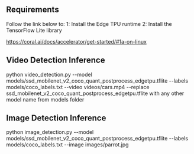 ## Requirements
Follow the link below to:
1: Install the Edge TPU runtime
2: Install the TensorFlow Lite library

https://coral.ai/docs/accelerator/get-started/#1a-on-linux



## Video Detection Inference 
python video_detection.py --model models/ssd_mobilenet_v2_coco_quant_postprocess_edgetpu.tflite --labels models/coco_labels.txt --video videos/cars.mp4
 --replace ssd_mobilenet_v2_coco_quant_postprocess_edgetpu.tflite with any other model name from models folder

## Image Detection Inference
python image_detection.py --model models/ssd_mobilenet_v2_coco_quant_postprocess_edgetpu.tflite --labels models/coco_labels.txt --image images/parrot.jpg
